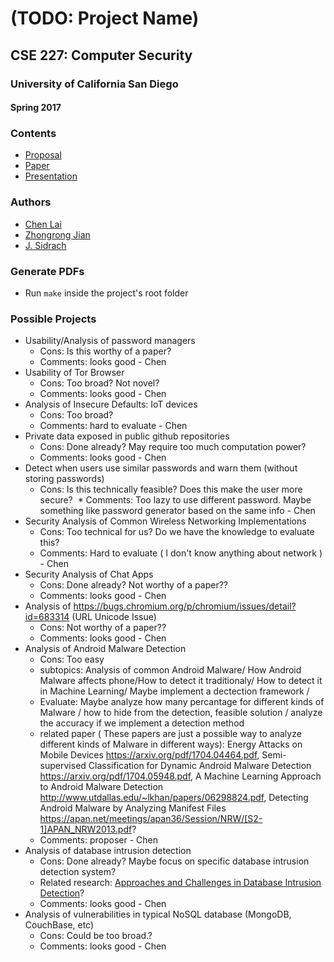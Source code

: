 # (TODO: Project Name)
## CSE 227: Computer Security
### University of California San Diego
#### Spring 2017

### Contents
* [Proposal](proposal.pdf)
* [Paper](paper.pdf)
* [Presentation](presentation.pdf)

### Authors
* [Chen Lai](https://github.com/claigit)
* [Zhongrong Jian](https://github.com/miaolegewang)
* [J. Sidrach](https://github.com/jsidrach)

### Generate PDFs
* Run ```make``` inside the project's root folder

### Possible Projects

* Usability/Analysis of password managers
  * Cons: Is this worthy of a paper?
  * Comments: looks good - Chen
* Usability of Tor Browser
  * Cons: Too broad? Not novel?
  * Comments: looks good - Chen
* Analysis of Insecure Defaults: IoT devices
  * Cons: Too broad?
  * Comments: hard to evaluate - Chen
* Private data exposed in public github repositories
  * Cons: Done already? May require too much computation power?
  * Comments: looks good - Chen
* Detect when users use similar passwords and warn them (without storing passwords)
  * Cons: Is this technically feasible? Does this make the user more secure?
  * Comments: Too lazy to use different password. Maybe something like password generator based on the same info - Chen
* Security Analysis of Common Wireless Networking Implementations
  * Cons: Too technical for us? Do we have the knowledge to evaluate this?
  * Comments: Hard to evaluate ( I don't know anything about network ) - Chen
* Security Analysis of Chat Apps
  * Cons: Done already? Not worthy of a paper??
  * Comments: looks good - Chen
* Analysis of https://bugs.chromium.org/p/chromium/issues/detail?id=683314 (URL Unicode Issue)
  * Cons: Not worthy of a paper??
  * Comments: looks good - Chen
* Analysis of Android Malware Detection
  * Cons: Too easy
  * subtopics: Analysis of common Android Malware/ How Android Malware affects phone/How to detect it traditionaly/ How to detect it in Machine Learning/ Maybe implement a dectection framework /
  * Evaluate: Maybe analyze how many percantage for different kinds of Malware / how to hide from the detection, feasible solution / analyze the accuracy if we implement a detection method
  * related paper ( These papers are just a possible way to analyze different kinds of Malware in different ways): Energy Attacks on Mobile Devices https://arxiv.org/pdf/1704.04464.pdf, Semi-supervised Classification for Dynamic
Android Malware Detection https://arxiv.org/pdf/1704.05948.pdf, A Machine Learning Approach to Android Malware
Detection http://www.utdallas.edu/~lkhan/papers/06298824.pdf, Detecting Android Malware by Analyzing Manifest Files https://apan.net/meetings/apan36/Session/NRW/[S2-1]APAN_NRW2013.pdf?
  * Comments: proposer - Chen
* Analysis of database intrusion detection
  * Cons: Done already? Maybe focus on specific database intrusion detection system?
  * Related research: [Approaches and Challenges in Database Intrusion Detection](https://pdfs.semanticscholar.org/2eb4/e0dccae7de1b348f0795fb7d15c185a344ba.pdf)?
  * Comments: looks good - Chen
* Analysis of vulnerabilities in typical NoSQL database (MongoDB, CouchBase, etc)
  * Cons: Could be too broad.?
  * Comments: looks good - Chen
